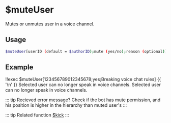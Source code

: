 # $muteUser

Mutes or unmutes user in a voice channel.

## Usage

```bash
$muteUser[userID (default = $authorID);mute (yes/no);reason (optional)]
```
## Example

<discord-messages>
	<discord-message :bot="false" role-color="#ffcc9a" author="Member">
        <DiscordMarkdown>
	        !!exec $muteUser[123456789012345678;yes;Breaking voice chat rules]
            {{ '\n' }}
          Selected user can no longer speak in voice channels.
		</DiscordMarkdown>
	</discord-message>
	<discord-message :bot="true" role-color="#0099ff" author="Custom Command" avatar="https://media.discordapp.net/avatars/725721249652670555/781224f90c3b841ba5b40678e032f74a.webp">
		Selected user can no longer speak in voice channels.
	</discord-message>
</discord-messages>

::: tip Recieved error message?
Check if the bot has mute permission, and his position is higher in the hierarchy than muted user's
:::

::: tip Related function
[$kick](../Text/isandhas/isMuted.md)
:::
